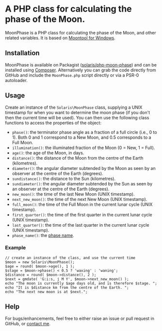 # A PHP class for calculating the phase of the Moon.

MoonPhase is a PHP class for calculating the phase of the Moon, and other related variables. It is based on [Moontool for Windows](http://www.fourmilab.ch/moontoolw/).

## Installation

MoonPhase is available on Packagist ([solaris/php-moon-phase](http://packagist.org/packages/solaris/php-moon-phase))
and can be installed using [Composer](http://getcomposer.org/). Alternatively you can grab the code directly from GitHub and include the `MoonPhase.php` script directly or via a PSR-0 autoloader.

## Usage

Create an instance of the `Solaris\MoonPhase` class, supplying a UNIX timestamp for when you want to determine the moon phase (if you don't then the current time will be used). You can then use the following class functions to access the properties of the object:

 - `phase()`: the terminator phase angle as a fraction of a full circle (i.e., 0 to 1). Both 0 and 1 correspond to a New Moon, and 0.5 corresponds to a Full Moon.
 - `illumination()`: the illuminated fraction of the Moon (0 = New, 1 = Full).
 - `age()`: the age of the Moon, in days.
 - `distance()`: the distance of the Moon from the centre of the Earth (kilometres).
 - `diameter()`: the angular diameter subtended by the Moon as seen by an observer at the centre of the Earth (degrees).
 - `sundistance()`: the distance to the Sun (kilometres).
 - `sundiameter()`: the angular diameter subtended by the Sun as seen by an observer at the centre of the Earth (degrees).
 - `new_moon()`: the time of the last New Moon (UNIX timestamp).
 - `next_new_moon()`: the time of the next New Moon (UNIX timestamp).
 - `full_moon()`: the time of the Full Moon in the current lunar cycle (UNIX timestamp).
 - `first_quarter()`: the time of the first quarter in the current lunar cycle (UNIX timestamp).
 - `last_quarter()`: the time of the last quarter in the current lunar cycle (UNIX timestamp).
 - `phase_name()`: the [phase name](http://aa.usno.navy.mil/faq/docs/moon_phases.php).

### Example

	// create an instance of the class, and use the current time
	$moon = new Solaris\MoonPhase();
	$age = round( $moon->age(), 1 );
	$stage = $moon->phase() < 0.5 ? 'waxing' : 'waning';
	$distance = round( $moon->distance(), 2 );
	$next = gmdate( 'G:i:s, j M Y', $moon->next_new_moon() );
	echo "The moon is currently $age days old, and is therefore $stage. ";
	echo "It is $distance km from the centre of the Earth. ";
	echo "The next new moon is at $next.";

## Help

For bugs/enhancements, feel free to either raise an issue or pull request in GitHub, or [contact me](http://rayofsolaris.net/contact/).